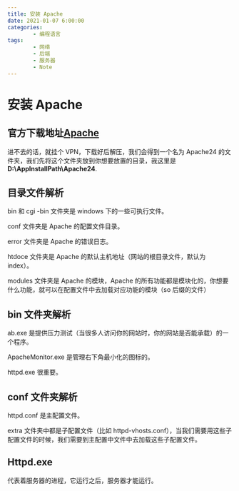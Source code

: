 ```yaml
---
title: 安装 Apache
date: 2021-01-07 6:00:00
categories:
        - 编程语言
tags:
        - 网络
        - 后端
        - 服务器
        - Note
---
```


# 安装 Apache

## 官方下载地址[Apache](https://www.apachehaus.com/cgi-bin/download.plx)

进不去的话，就挂个 VPN，下载好后解压，我们会得到一个名为 Apache24 的文件夹，我们先将这个文件夹放到你想要放置的目录，我这里是**D:\AppInstallPath\Apache24**.

## 目录文件解析

bin 和 cgi -bin 文件夹是 windows 下的一些可执行文件。

conf 文件夹是 Apache 的配置文件目录。

error 文件夹是 Apache 的错误日志。

htdoce 文件夹是 Apache 的默认主机地址（网站的根目录文件，默认为 index）。

modules 文件夹是 Apache 的模块，Apache 的所有功能都是模块化的，你想要什么功能，就可以在配置文件中去加载对应功能的模块（so 后缀的文件）

## bin 文件夹解析

ab.exe 是提供压力测试（当很多人访问你的网站时，你的网站是否能承载）的一个程序。

ApacheMonitor.exe 是管理右下角最小化的图标的。

httpd.exe 很重要。

## conf 文件夹解析

httpd.conf 是主配置文件。

extra 文件夹中都是子配置文件（比如 httpd-vhosts.conf），当我们需要用这些子配置文件的时候，我们需要到主配置中文件中去加载这些子配置文件。

## Httpd.exe

代表着服务器的进程，它运行之后，服务器才能运行。

